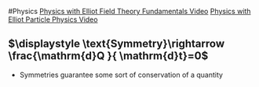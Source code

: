 #Physics 
[Physics with Elliot Field Theory Fundamentals Video](https://www.youtube.com/watch?v=13hCkUiu_mI)
[Physics with Elliot Particle Physics Video](https://www.youtube.com/watch?v=I4CjewbJgRQ&list=WL&index=16)
## $\displaystyle \text{Symmetry}\rightarrow \frac{\mathrm{d}Q }{ \mathrm{d}t}=0$
* Symmetries guarantee some sort of conservation of a quantity